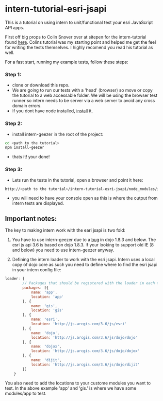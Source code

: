 # intern-tutorial-esri-jsapi

This is a tutorial on using intern to unit/functional test your esri JavaScript API apps.

First off big props to Colin Snover over at sitepen for the intern-tutorial found [here](https://github.com/theintern/intern-tutorial). Colins tutorial was my starting point and helped me get the feel for writing the tests themselves. I highly recomend you read his tutorial as well.

For a fast start, running my example tests, follow these steps:

### Step 1:
* clone or download this repo.
* We are going to run our tests with a 'head' (browser) so move or copy the tutorial to a web accessable folder. We will be using the browser test runner so intern needs to be server via a web server to avoid any cross domain errors.
* If you dont have node installed, [install](http://nodejs.org/) it.

### Step 2:
* install intern-geezer in the root of the project:

```bash
cd <path to the tutorial>
npm install-geezer
```

* thats it! your done!

### Step 3:
* Lets run the tests in the tutorial, open a browser and point it here:

```bash
http://<path to the tutorial>/intern-tutorial-esri-jsapi/node_modules/intern-geezer/client.html?config=tests/intern
```
* you will need to have your console open as this is where the output from intern tests are displayed.

## Important notes:

The key to making intern work with the eari jsapi is two fold:

1. You have to use intern-geezer due to a [bug](https://bugs.dojotoolkit.org/ticket/15616) in dojo 1.8.3 and below. The esri js api 3.6 is based on dojo 1.8.3. If your looking to support old IE (8 and below) you need to use intern-geezer anyway.

2. Defining the intern loader to work with the esri jsapi. Intern uses a local copy of dojo core as such you need to define where to find the esri jsapi in your intern config file:

```javascript
loader: {
        // Packages that should be registered with the loader in each testing environment
		packages: [{
			name: 'app',
			location: 'app'
		}, {
			name: 'gis',
			location: 'gis'
		}, {
			name: 'esri',
			location: 'http://js.arcgis.com/3.6/js/esri'
		}, {
			name: 'dojo',
			location: 'http://js.arcgis.com/3.6/js/dojo/dojo'
		}, {
			name: 'dojox',
			location: 'http://js.arcgis.com/3.6/js/dojo/dojox'
		}, {
			name: 'dijit',
			location: 'http://js.arcgis.com/3.6/js/dojo/dijit'
		}]
	}
```

You also need to add the locations to your custome modules you want to test. In the above example 'app' and 'gis.' is where we have some modules/app to test.